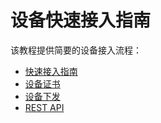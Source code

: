 # 设备快速接入指南

该教程提供简要的设备接入流程：

  * [快速接入指南](notice.md)
  * [设备证书](certs.md)
  * [设备下发](control.md)
  * [REST API](rest.md)
